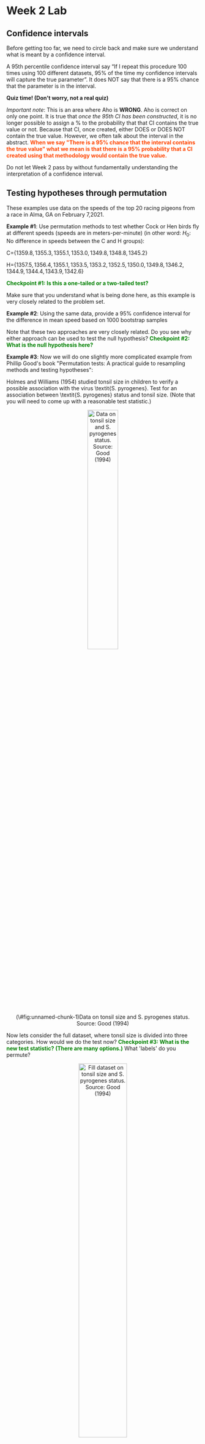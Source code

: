 Week 2 Lab
=============

Confidence intervals
-----------------------

Before getting too far, we need to circle back and make sure we understand what is meant by a confidence interval. 

A 95th percentile confidence interval say “If I repeat this procedure 100 times using 100 different datasets, 95% of the time my confidence intervals will capture the true parameter”. It does NOT say that there is a 95% chance that the parameter is in the interval.

**Quiz time! (Don't worry, not a real quiz)**

*Important note*: This is an area where Aho is **WRONG**. Aho is correct on only one point. It is true that *once the 95th CI has been constructed*, it is no longer possible to assign a $\%$ to the probability that that CI contains the true value or not. Because that CI, once created, either DOES or DOES NOT contain the true value. However, we often talk about the interval in the abstract. **<span style="color: orangered;">When we say "There is a 95$\%$ chance that the interval contains the true value" what we mean is that there is a 95$\%$ probability that a CI created using that methodology would contain the true value.</span>**

Do not let Week 2 pass by without fundamentally understanding the interpretation of a confidence interval. 

Testing hypotheses through permutation
------------------------------------

These examples use data on the speeds of the top 20 racing pigeons from a race in Alma, GA on February 7,2021. 

**Example #1**: Use permutation methods to test whether Cock or Hen birds fly at different speeds (speeds are in meters-per-minute) (in other word: $H_{0}$: No difference in speeds between the C and H groups):

C=$\{1359.8,1355.3,1355.1,1353.0,1349.8,1348.8,1345.2\}$

H=$\{1357.5,1356.4,1355.1,1353.5,1353.2,1352.5,1350.0,1349.8,1346.2,1344.9,1344.4,1343.9,1342.6\}$

**<span style="color: green;">Checkpoint #1: Is this a one-tailed or a two-tailed test?</span>**

Make sure that you understand what is being done here, as this example is very closely related to the problem set.


**Example #2**: Using the same data, provide a 95% confidence interval for the difference in mean speed based on 1000 bootstrap samples

Note that these two approaches are very closely related. Do you see why either approach can be used to test the null hypothesis? **<span style="color: green;">Checkpoint #2: What is the null hypothesis here?</span>**

**Example #3**: Now we will do one slightly more complicated example from Phillip Good's book "Permutation tests: A practical guide to resampling methods and testing hypotheses":

Holmes and Williams (1954) studied tonsil size in children to verify a possible association with the virus \textit{S. pyrogenes}. Test for an association between \textit{S. pyrogenes} status and tonsil size. (Note that you will need to come up with a reasonable test statistic.)

<div class="figure" style="text-align: center">
<img src="Table2categories.png" alt="Data on tonsil size and S. pyrogenes status. Source: Good (1994)" width="40%" />
<p class="caption">(\#fig:unnamed-chunk-1)Data on tonsil size and S. pyrogenes status. Source: Good (1994)</p>
</div>

Now lets consider the full dataset, where tonsil size is divided into three categories. How would we do the test now? **<span style="color: green;">Checkpoint #3: What is the new test statistic? (There are many options.)</span>** What 'labels' do you permute?

<div class="figure" style="text-align: center">
<img src="Table3categories.png" alt="Fill dataset on tonsil size and S. pyrogenes status. Source: Good (1994)" width="50%" />
<p class="caption">(\#fig:unnamed-chunk-2)Fill dataset on tonsil size and S. pyrogenes status. Source: Good (1994)</p>
</div>

Basics of bootstrap and jackknife
------------------------------------

To get started with bootstrap and jackknife techniques, we start by working through a very simple example. First we simulate some data


```r
x<-seq(0,9,by=1)
```

This will constutute our "data". Let's print the result of sampling with replacement to get a sense for it...


```r
table(sample(x,size=length(x),replace=T))
```

```
## 
## 0 1 2 3 4 7 8 9 
## 1 2 1 1 1 1 2 1
```

Now we will write a little script to take bootstrap samples and calculate the means of each of these bootstrap samples


```r
xmeans<-vector(length=1000)
for (i in 1:1000)
  {
  xmeans[i]<-mean(sample(x,replace=T))
  }
```

The actual number of bootstrapped samples is arbitrary *at this point* but there are ways of characterizing the precision of the bootstrap (jackknife-after-bootstrap) which might inform the number of bootstrap samples needed. *In practice*, people tend to pick some arbitrary but large number of bootstrap samples because computers are so fast that it is often easy to draw far more samples than are actually needed. When calculation of the statistic is slow (as might be the case if you are using the samples to construct a phylogeny, for example), then you would need to be more concerned with the number of bootstrap samples. 

First, lets just look at a histogram of the bootstrapped means and plot the actual sample mean on the histogram for comparison



```r
hist(xmeans,breaks=30,col="pink")
abline(v=mean(x),lwd=2)
```

<img src="Week-2-lab_files/figure-html/unnamed-chunk-6-1.png" width="672" />

Calculating bias and standard error
-----------------------------------

From these we can calculate the bias and standard deviation for the mean (which is the "statistic"):

$$
\widehat{Bias_{boot}} = \left(\frac{1}{k}\sum^{k}_{i=1}\theta^{*}_{i}\right)-\hat{\theta}
$$


```r
bias.boot<-mean(xmeans)-mean(x)
bias.boot
```

```
## [1] -0.0024
```

```r
hist(xmeans,breaks=30,col="pink")
abline(v=mean(x),lwd=5,col="black")
abline(v=mean(xmeans),lwd=2,col="yellow")
```

<img src="Week-2-lab_files/figure-html/unnamed-chunk-7-1.png" width="672" />

$$
\widehat{s.e._{boot}} = \sqrt{\frac{1}{k-1}\sum^{k}_{i=1}(\theta^{*}_{i}-\bar{\theta^{*}})^{2}}
$$


```r
se.boot<-sd(xmeans)
```

We can find the confidence intervals in two ways:

Method #1: Assume the bootstrap statistics are normally distributed


```r
LL.boot<-mean(xmeans)-1.96*se.boot #where did 1.96 come from?
UL.boot<-mean(xmeans)+1.96*se.boot
LL.boot
```

```
## [1] 2.81308
```

```r
UL.boot
```

```
## [1] 6.18212
```

Method #2: Simply take the quantiles of the bootstrap statistics


```r
quantile(xmeans,c(0.025,0.975))
```

```
##  2.5% 97.5% 
##   2.8   6.2
```

Let's compare this to what we would have gotten if we had used normal distribution theory. First we have to calculate the standard error:


```r
se.normal<-sqrt(var(x)/length(x))
LL.normal<-mean(x)-qt(0.975,length(x)-1)*se.normal
UL.normal<-mean(x)+qt(0.975,length(x)-1)*se.normal
LL.normal
```

```
## [1] 2.334149
```

```r
UL.normal
```

```
## [1] 6.665851
```

In this case, the confidence intervals we got from the normal distribution theory are too wide.

**<span style="color: green;">Checkpoint #4: Does it make sense why the normal distribution theory intervals are too wide?</span>** Because the original were were uniformly distributed, the data has higher variance than would be expected and therefore the standard error is higher than would be expected.

There are two packages that provide functions for bootstrapping, 'boot' and 'boostrap'. We will start by using the 'bootstrap' package, which was originally designed for Efron and Tibshirani's monograph on the bootstrap. 

To test the main functionality of the 'bootstrap' package, we will use the data we already have. The 'bootstrap' function requires the input of a user-defined function to calculate the statistic of interest. Here I will write a function that calculates the mean of the input values.


```r
library(bootstrap)
theta<-function(x)
  {
    mean(x)
  }
results<-bootstrap(x=x,nboot=1000,theta=theta)
results
```

```
## $thetastar
##    [1] 4.9 5.6 5.7 5.1 4.5 3.7 3.9 4.8 4.4 4.6 5.1 5.6 3.6 4.4 4.6 4.6 4.4 4.1
##   [19] 4.8 4.6 6.6 4.9 4.2 3.8 3.9 4.7 4.9 4.8 4.1 3.8 4.0 4.2 4.3 2.5 3.6 4.1
##   [37] 4.1 4.1 3.8 3.5 3.4 4.1 4.1 1.5 4.3 4.2 6.0 4.7 4.0 3.6 4.2 3.0 5.1 4.1
##   [55] 3.7 5.8 4.7 5.8 6.3 4.8 3.9 6.0 5.8 3.1 5.9 4.8 3.9 5.5 3.6 5.3 6.0 3.7
##   [73] 4.2 5.1 5.0 4.5 5.1 3.6 5.4 3.7 4.7 5.2 3.7 5.0 4.6 4.8 3.3 5.6 3.3 4.0
##   [91] 5.5 4.5 4.0 5.0 4.1 4.9 3.4 4.7 4.8 3.3 3.9 5.0 2.9 4.5 5.0 4.2 4.1 5.7
##  [109] 3.1 4.2 4.7 4.6 6.5 4.8 4.4 3.5 4.3 2.8 4.8 4.8 4.7 5.2 5.3 4.5 4.2 4.2
##  [127] 4.1 5.2 3.8 4.5 5.4 4.2 4.0 4.8 3.8 4.9 4.9 5.0 2.7 4.8 5.9 3.8 4.6 5.8
##  [145] 4.3 5.3 4.6 5.9 4.3 5.6 4.5 4.4 4.7 5.2 4.6 3.9 4.1 4.3 5.4 6.3 4.9 4.4
##  [163] 4.3 4.5 4.2 6.3 4.4 3.6 4.8 4.8 6.0 4.9 3.7 4.5 5.5 2.5 5.0 5.4 4.4 3.9
##  [181] 6.0 3.2 4.3 4.2 5.2 3.8 4.0 3.8 4.7 4.1 5.0 5.9 6.2 4.5 4.9 4.8 4.9 4.4
##  [199] 3.7 5.5 4.0 3.7 2.9 4.6 5.0 5.9 4.4 5.3 4.4 4.6 3.9 2.6 4.0 5.0 4.1 3.2
##  [217] 4.6 4.5 5.9 4.6 3.7 4.6 4.9 5.0 5.8 5.1 4.2 3.4 3.3 4.2 3.9 5.0 4.5 4.0
##  [235] 6.6 3.4 4.4 5.5 5.3 3.5 6.6 4.8 5.7 5.0 4.3 4.0 4.0 2.8 3.1 4.6 4.7 3.6
##  [253] 4.5 5.6 5.3 4.6 4.4 4.2 3.9 4.8 3.9 3.0 5.8 5.5 5.0 4.9 3.7 5.1 3.3 3.9
##  [271] 4.7 4.8 4.3 5.6 3.4 5.5 4.3 4.0 5.4 6.3 5.3 4.1 4.7 5.1 3.1 5.4 5.2 3.4
##  [289] 3.6 3.2 3.7 4.3 4.4 5.2 3.2 5.4 4.8 5.0 5.0 4.6 3.5 3.7 3.1 3.7 5.1 5.6
##  [307] 3.8 4.0 6.1 4.8 3.0 5.7 6.3 4.9 5.3 5.4 4.9 5.0 3.3 3.8 5.5 3.2 4.7 3.6
##  [325] 3.7 6.7 4.6 1.9 3.8 4.4 4.2 5.1 6.1 4.4 4.7 5.6 5.5 4.7 3.7 3.6 4.5 4.8
##  [343] 6.3 4.0 3.8 3.5 4.5 4.0 4.4 3.4 5.5 4.7 5.3 4.0 5.6 2.8 5.7 5.8 5.0 4.3
##  [361] 3.5 3.9 4.8 3.6 5.0 5.0 2.1 6.7 4.1 3.6 5.2 4.2 3.9 4.8 4.8 4.3 4.1 3.6
##  [379] 5.5 3.8 3.6 3.2 4.6 3.3 5.7 4.3 3.9 5.5 4.6 5.3 4.3 5.0 4.0 4.0 4.2 4.6
##  [397] 4.4 4.4 3.5 5.6 5.4 4.2 4.4 3.2 3.8 4.3 3.5 3.4 5.7 3.9 4.3 5.7 3.2 4.3
##  [415] 5.8 6.1 2.9 5.0 4.3 6.4 3.6 4.4 3.4 4.7 6.1 6.2 5.0 4.1 3.8 4.4 3.9 5.6
##  [433] 4.0 4.7 3.9 4.6 5.0 3.8 3.8 3.7 6.1 3.1 5.1 5.0 3.8 5.3 3.6 4.0 3.8 6.3
##  [451] 5.0 3.4 5.0 3.4 6.5 3.8 3.3 4.1 4.9 5.2 3.1 4.5 4.3 5.2 2.6 4.5 6.3 4.2
##  [469] 3.6 3.9 4.9 4.9 4.9 5.2 4.4 5.1 3.3 4.0 5.3 5.4 4.1 2.8 3.7 4.2 3.7 3.5
##  [487] 4.4 3.9 5.3 4.3 3.6 4.3 3.9 4.8 4.0 3.0 4.6 5.2 4.2 3.4 6.4 5.2 4.2 3.9
##  [505] 4.5 3.6 5.0 4.7 2.8 4.4 6.3 2.7 3.1 4.8 2.7 6.4 4.3 4.4 4.8 5.9 6.0 5.0
##  [523] 3.4 4.6 5.2 5.4 4.1 3.3 5.0 5.3 5.4 6.0 4.7 3.9 4.1 4.8 5.7 5.4 4.2 4.8
##  [541] 3.6 2.8 4.3 3.1 4.6 3.2 4.6 5.4 4.5 4.6 3.6 5.3 4.1 5.0 5.8 3.8 4.4 3.9
##  [559] 4.7 4.1 3.8 7.3 4.6 4.1 5.1 4.2 4.7 5.3 4.4 4.6 4.3 3.9 6.1 5.8 4.8 2.6
##  [577] 4.1 3.8 4.7 4.5 6.0 4.5 3.6 3.0 4.1 4.9 3.8 4.7 4.2 4.2 4.9 3.8 5.1 3.8
##  [595] 5.1 5.2 5.9 3.7 4.8 5.4 5.5 5.6 3.6 4.3 3.7 4.8 4.8 6.2 4.8 4.3 3.8 4.5
##  [613] 3.5 5.4 6.1 3.4 4.4 3.5 2.4 2.7 3.6 4.2 4.1 3.5 3.5 4.7 4.3 4.6 3.3 5.5
##  [631] 5.8 5.3 3.6 4.1 5.8 5.0 6.4 6.2 4.1 6.3 4.1 5.6 4.1 6.1 6.6 4.7 2.8 5.8
##  [649] 5.3 4.3 4.0 4.6 5.1 4.6 3.5 2.5 3.9 4.4 4.7 5.5 4.3 3.9 3.3 6.1 5.0 4.3
##  [667] 5.2 4.9 4.5 3.7 4.0 5.2 3.4 4.4 4.2 4.1 5.1 5.4 4.7 2.8 4.0 5.7 3.6 4.7
##  [685] 3.1 3.5 5.0 4.3 5.6 4.4 4.3 4.0 3.7 5.2 5.5 4.0 5.4 5.3 4.5 3.6 5.2 5.5
##  [703] 4.0 4.0 3.6 6.3 4.8 4.6 6.0 5.7 5.6 4.9 5.4 3.1 4.4 2.5 5.0 2.8 2.5 5.9
##  [721] 4.1 5.2 4.8 5.9 5.6 4.0 4.4 4.7 4.7 3.1 3.5 4.4 3.9 4.1 3.8 5.0 4.0 5.1
##  [739] 5.2 4.4 4.6 5.0 4.2 5.2 5.4 4.6 5.6 3.1 4.7 4.5 4.3 5.2 3.7 5.3 4.9 6.1
##  [757] 2.3 3.8 6.1 4.4 4.9 3.6 4.4 3.4 2.9 4.3 5.3 3.4 3.2 4.2 4.9 4.1 3.8 3.4
##  [775] 4.9 4.2 3.2 3.5 4.9 3.4 5.7 5.0 3.8 4.1 5.5 4.9 5.2 5.0 5.0 3.9 3.4 5.2
##  [793] 4.9 3.7 4.5 4.1 5.5 4.6 5.1 5.9 3.1 4.9 3.8 3.4 3.8 3.3 3.8 3.2 3.9 4.4
##  [811] 3.5 5.2 5.4 5.8 3.8 2.6 6.3 4.5 4.5 4.0 3.4 4.1 4.6 3.4 4.9 4.5 6.0 4.3
##  [829] 4.8 3.1 5.7 4.1 5.8 4.7 5.4 6.4 4.4 4.5 3.4 3.7 3.4 4.7 5.6 3.2 5.7 3.6
##  [847] 3.6 4.0 4.0 3.4 3.6 4.3 3.9 3.3 4.6 5.1 3.5 4.7 2.9 4.5 5.2 4.7 5.0 4.5
##  [865] 4.2 3.8 4.5 4.5 4.1 4.7 5.3 4.2 3.5 4.8 6.0 4.4 3.6 5.0 5.1 3.7 4.5 6.4
##  [883] 4.9 4.7 4.7 5.2 5.9 4.4 3.3 3.3 4.7 4.2 4.7 3.9 4.2 5.0 3.6 3.6 4.8 5.8
##  [901] 3.5 4.5 5.1 4.7 5.7 4.0 5.2 4.6 3.9 4.2 5.0 4.9 5.9 6.1 4.6 3.7 5.1 3.9
##  [919] 4.9 5.4 5.7 4.1 2.9 4.0 4.7 3.3 4.7 4.2 5.4 4.4 4.5 4.9 4.2 6.4 4.5 6.1
##  [937] 4.1 2.2 4.4 3.8 3.6 5.2 5.3 4.1 3.5 3.0 6.1 4.7 2.9 4.6 5.6 4.2 4.8 4.2
##  [955] 5.4 5.2 2.9 5.2 3.3 4.7 4.4 5.0 4.2 4.8 4.9 4.9 3.8 4.4 4.7 3.9 4.5 4.2
##  [973] 4.0 4.9 4.5 4.5 5.0 4.9 6.2 4.7 4.8 4.9 4.0 3.9 6.1 5.2 4.8 4.1 4.8 5.2
##  [991] 3.6 3.5 4.4 5.2 4.8 5.4 5.5 4.7 3.9 4.5
## 
## $func.thetastar
## NULL
## 
## $jack.boot.val
## NULL
## 
## $jack.boot.se
## NULL
## 
## $call
## bootstrap(x = x, nboot = 1000, theta = theta)
```

```r
quantile(results$thetastar,c(0.025,0.975))
```

```
##  2.5% 97.5% 
##   2.8   6.3
```

Notice that we get exactly what we got last time. This illustrates an important point, which is that the bootstrap functions are often no easier to use than something you could write yourself.

You can also define a function of the bootstrapped statistics (we have been calling this theta) to pull out immediately any summary statistics you are interested in from the bootstrapped thetas.

Here I will write a function that calculates the bias of my estimate of the mean (which is 4.5 [i.e. the mean of the number 0,1,2,3,4,5,6,7,8,9])


```r
bias<-function(x)
  {
  mean(x)-4.5
  }
results<-bootstrap(x=x,nboot=1000,theta=theta,func=bias)
results
```

```
## $thetastar
##    [1] 5.4 5.4 3.9 4.5 2.1 5.2 3.5 5.5 3.8 3.8 6.2 2.9 6.7 5.7 4.1 3.1 7.1 5.3
##   [19] 4.7 3.9 5.1 5.2 5.0 4.0 4.2 6.0 3.4 5.7 3.3 5.3 4.2 4.1 4.4 4.5 4.9 3.4
##   [37] 4.7 5.9 5.3 3.6 3.9 4.4 5.3 5.4 4.7 3.2 4.2 4.9 3.6 4.0 4.4 5.2 4.4 5.2
##   [55] 3.5 5.9 4.5 5.0 3.4 4.5 3.1 5.3 5.2 3.9 6.4 4.1 2.6 4.4 4.4 4.8 5.1 5.3
##   [73] 3.8 4.3 5.3 4.8 3.3 5.8 3.8 3.4 4.4 3.1 4.0 3.9 4.1 5.0 4.1 6.2 4.4 4.0
##   [91] 3.7 4.0 5.8 4.5 4.8 3.8 4.9 4.2 5.7 3.9 4.5 5.9 5.3 5.5 5.9 5.4 3.9 4.1
##  [109] 4.2 4.3 6.1 4.3 4.5 3.6 4.9 4.8 5.3 5.1 3.8 4.0 3.6 4.2 4.1 4.2 6.1 4.1
##  [127] 5.0 4.3 3.5 4.5 7.3 4.4 2.9 3.8 5.0 4.4 4.6 3.9 3.6 4.5 3.6 4.7 5.8 4.6
##  [145] 3.7 4.9 4.6 5.4 3.9 3.0 5.1 5.6 3.7 6.0 4.5 5.8 4.3 6.1 3.6 4.5 5.7 5.3
##  [163] 2.9 3.2 3.6 4.3 4.2 4.2 5.6 3.3 4.8 4.4 5.2 3.7 3.9 4.1 6.3 2.8 6.2 3.9
##  [181] 4.0 5.1 5.2 2.9 3.4 3.8 5.2 4.6 3.3 5.7 5.2 5.0 4.8 5.2 4.7 4.0 3.2 4.3
##  [199] 4.5 5.4 5.2 5.7 3.5 3.4 3.7 4.5 5.9 3.5 3.9 5.8 3.5 3.5 5.6 3.6 4.7 4.7
##  [217] 3.7 5.0 4.5 4.1 6.4 4.0 5.0 3.3 4.5 3.6 4.6 5.2 3.4 6.2 3.6 5.3 4.0 3.4
##  [235] 3.7 4.9 3.4 4.2 4.4 5.5 4.9 5.1 4.0 5.0 3.4 7.1 4.8 4.3 3.7 4.7 4.4 3.6
##  [253] 3.7 4.4 4.3 3.3 4.0 5.2 4.5 5.0 3.9 4.1 3.4 4.5 3.8 5.0 5.8 3.8 4.3 4.2
##  [271] 4.0 3.7 4.1 3.8 4.7 5.0 5.4 3.6 4.5 3.9 4.7 2.5 5.2 6.7 5.7 6.0 4.7 4.8
##  [289] 5.8 5.3 2.7 3.8 4.5 6.0 4.3 4.0 4.7 5.1 2.2 4.9 4.7 7.0 3.8 6.3 4.4 4.1
##  [307] 2.9 4.9 5.8 3.2 4.4 5.7 5.1 4.2 6.1 5.7 2.5 5.3 4.0 5.0 5.3 3.9 4.9 3.9
##  [325] 4.5 3.7 3.0 4.7 4.6 4.8 5.1 4.6 4.8 6.8 5.0 2.9 4.6 5.0 4.9 4.6 4.1 3.7
##  [343] 5.3 4.0 5.2 5.9 4.2 4.0 4.8 5.8 4.3 4.2 4.7 4.6 4.8 4.9 5.0 5.0 4.4 6.6
##  [361] 4.0 4.1 4.6 3.9 5.6 5.5 5.6 3.4 3.9 4.8 4.0 6.6 4.6 4.8 4.1 3.1 4.2 3.0
##  [379] 3.0 6.2 4.5 4.7 2.3 6.8 5.3 4.3 4.1 5.0 4.4 3.5 5.6 4.2 5.2 4.2 4.1 5.4
##  [397] 4.0 4.3 3.7 3.4 4.2 5.2 3.6 4.7 5.6 4.6 4.6 3.9 5.4 5.3 5.6 4.9 4.6 4.6
##  [415] 4.9 3.1 4.9 3.2 3.7 3.8 4.5 4.4 3.8 6.0 2.7 2.1 5.3 4.2 5.3 4.9 5.2 5.0
##  [433] 3.9 4.0 5.0 4.8 5.5 5.1 4.2 4.4 5.1 5.3 2.9 4.5 4.0 3.0 5.4 4.7 2.6 3.5
##  [451] 4.2 4.4 4.4 6.1 3.7 5.1 3.0 4.5 4.6 4.8 2.8 6.0 5.2 5.2 3.7 4.6 4.8 5.0
##  [469] 4.4 3.7 5.3 4.7 4.5 6.0 5.2 3.7 5.0 5.0 3.8 4.7 5.2 5.8 3.9 5.6 4.0 5.2
##  [487] 3.2 4.1 6.3 4.3 3.4 4.6 4.7 3.9 4.2 4.4 4.7 5.0 4.3 5.0 6.0 5.1 3.7 4.9
##  [505] 4.5 4.3 3.5 5.0 4.1 4.4 3.6 3.6 4.5 5.1 3.0 5.2 3.8 4.7 4.7 4.0 5.4 4.2
##  [523] 3.9 5.5 3.8 5.3 5.3 5.6 5.5 3.3 3.3 3.5 4.7 4.2 4.9 5.7 4.9 2.7 3.5 5.2
##  [541] 3.6 5.7 6.6 4.2 4.3 4.0 3.6 3.9 4.1 3.0 2.4 4.6 5.9 4.2 5.3 4.8 5.7 4.7
##  [559] 4.2 6.3 3.3 6.6 5.1 5.1 3.8 4.5 3.0 3.2 6.7 4.7 5.4 3.3 4.2 4.2 4.7 4.9
##  [577] 5.8 3.9 5.9 3.5 4.7 5.8 4.5 4.4 5.1 4.4 4.5 3.4 3.4 4.8 3.8 4.7 3.8 4.1
##  [595] 4.4 4.9 4.0 2.5 3.5 4.6 4.2 7.0 4.1 3.9 4.4 3.6 4.2 3.5 4.9 5.7 3.3 3.9
##  [613] 5.0 4.4 4.6 5.3 2.8 4.1 4.6 4.5 4.5 5.8 4.9 5.3 4.6 3.3 4.9 3.8 4.3 5.3
##  [631] 5.6 3.7 4.9 4.7 5.2 3.5 4.1 3.6 3.9 4.2 3.3 4.7 4.4 4.0 4.1 4.4 5.4 4.0
##  [649] 4.4 4.3 4.2 4.3 4.5 3.4 3.5 4.5 6.5 5.0 5.3 4.6 4.8 4.5 4.1 5.2 5.2 5.9
##  [667] 2.7 5.8 5.2 4.0 5.1 3.6 5.9 4.4 3.5 3.1 4.8 5.3 3.8 6.2 3.2 5.9 4.6 5.2
##  [685] 4.3 3.6 4.6 4.7 5.1 2.6 4.0 3.2 5.3 4.0 4.6 5.2 4.0 4.7 2.5 3.8 4.2 4.0
##  [703] 5.7 2.2 6.2 3.7 4.6 4.3 4.6 4.2 4.1 4.2 4.7 4.1 4.5 5.8 4.0 3.7 6.4 4.3
##  [721] 3.8 4.0 3.4 3.3 4.8 3.6 5.6 4.8 4.5 3.1 4.9 6.2 5.7 3.8 6.3 5.2 3.5 4.4
##  [739] 2.9 3.9 4.4 6.1 4.3 5.2 5.5 5.7 5.1 5.8 2.5 3.7 4.7 4.4 5.2 5.1 6.2 5.3
##  [757] 3.5 4.5 4.6 4.6 5.4 5.7 4.8 3.4 4.6 5.5 5.1 5.5 4.8 5.8 6.1 3.7 5.3 3.4
##  [775] 3.5 3.8 4.3 4.0 4.5 4.8 4.1 3.5 3.8 4.3 4.6 6.3 3.2 5.2 4.6 5.9 4.5 5.8
##  [793] 4.5 4.5 4.5 4.5 4.2 3.5 4.0 5.4 3.4 4.1 4.6 5.5 5.6 4.8 4.5 4.9 5.5 3.2
##  [811] 4.1 4.8 4.7 4.4 5.4 6.6 5.4 3.4 4.0 4.1 3.6 4.4 4.2 4.8 3.9 3.7 3.2 3.6
##  [829] 5.1 4.8 7.0 6.1 4.7 5.3 5.4 4.3 3.6 4.2 3.6 3.7 4.7 6.0 4.3 3.9 3.7 4.3
##  [847] 5.7 5.6 5.5 4.3 4.7 4.2 3.6 3.5 4.1 4.6 4.1 4.7 5.2 3.0 3.2 4.6 3.2 5.3
##  [865] 4.2 5.4 4.3 4.0 3.7 5.5 4.5 4.3 4.1 3.8 4.8 4.9 5.0 5.5 5.0 5.0 5.3 6.1
##  [883] 4.2 4.8 4.2 6.3 3.9 4.5 3.9 4.2 5.1 4.6 4.3 3.2 3.5 3.6 2.3 3.5 5.4 2.4
##  [901] 5.3 4.1 4.2 4.4 5.0 4.0 5.2 4.4 5.4 5.9 4.5 6.0 4.4 4.0 4.4 6.2 3.4 3.9
##  [919] 5.2 4.7 3.7 6.0 3.4 5.2 3.8 5.1 4.9 3.6 4.5 3.8 4.8 3.7 4.5 4.4 3.9 5.3
##  [937] 5.1 4.4 3.2 4.1 5.2 4.1 3.7 5.0 3.8 3.0 5.1 6.3 5.2 3.4 4.4 4.4 3.1 4.3
##  [955] 3.1 4.2 5.1 5.4 4.8 4.7 5.3 4.7 3.4 5.8 4.8 6.0 5.5 5.8 5.9 4.8 6.4 3.3
##  [973] 3.1 5.3 4.1 5.2 3.7 3.7 2.8 5.6 4.0 5.0 5.2 4.1 4.1 2.8 4.5 5.0 5.7 5.1
##  [991] 5.0 3.8 4.4 3.5 4.1 4.6 5.3 4.5 4.0 4.2
## 
## $func.thetastar
## [1] 0.0148
## 
## $jack.boot.val
##  [1]  0.472375691  0.362921348  0.318786127  0.199719101  0.070679012
##  [6]  0.003216374 -0.158244681 -0.250867052 -0.317451524 -0.460112360
## 
## $jack.boot.se
## [1] 0.8980049
## 
## $call
## bootstrap(x = x, nboot = 1000, theta = theta, func = bias)
```

Compare this to 'bias.boot' (our result from above). Why might it not be the same? Try running the same section of code several times. See how the value of the bias ($func.thetastar) jumps around? We should not be surprised by this because we can look at the jackknife-after-bootstrap estimate of the standard error of the function (in this case, that function is the bias) and we can see that it is not so small that we wouldn't expect some variation in these values.

Remember, everything we have discussed today are estimates. The statistic as applied to your data will change with new data, as will the standard error, the confidence intervals - everything! All of these values have sampling distributions and are subject to change if you repeated the procedure with new data.

Note that we can calculate any function of $\theta^{*}$. A simple example would be the 72nd percentile:


```r
perc72<-function(x)
  {
  quantile(x,probs=c(0.72))
  }
results<-bootstrap(x=x,nboot=1000,theta=theta,func=perc72)
results
```

```
## $thetastar
##    [1] 4.6 3.6 3.7 6.1 5.1 3.8 4.4 6.0 5.0 4.8 3.7 3.3 3.0 4.0 5.9 3.7 2.9 4.9
##   [19] 4.4 6.0 5.6 4.2 4.9 5.0 3.6 4.5 4.2 4.4 4.4 2.7 3.6 4.1 6.0 4.6 2.2 6.5
##   [37] 6.2 4.6 3.9 3.2 3.5 3.1 3.8 4.0 4.7 5.7 5.6 5.0 6.7 5.2 6.0 4.0 4.6 4.9
##   [55] 3.7 7.0 6.2 5.0 5.2 4.6 6.2 5.2 5.6 5.8 4.6 5.4 3.5 5.9 3.9 5.5 5.3 5.6
##   [73] 4.2 5.9 5.5 6.2 5.3 4.7 3.6 3.7 4.9 5.7 4.0 4.1 4.9 4.2 4.4 4.5 4.6 3.5
##   [91] 5.9 4.6 4.1 4.9 2.8 4.8 2.8 3.9 6.1 5.4 3.2 5.2 3.1 3.3 6.4 4.9 4.7 5.5
##  [109] 3.7 3.7 5.2 3.9 4.1 5.6 5.1 5.3 4.5 6.8 5.4 3.9 3.9 3.6 3.2 3.3 4.6 4.7
##  [127] 4.8 3.9 4.4 2.4 3.3 5.1 5.4 4.3 4.5 4.8 5.1 3.1 4.8 5.8 3.1 5.1 4.1 4.9
##  [145] 4.2 4.4 4.1 5.2 3.8 5.2 4.9 4.4 4.9 4.3 3.3 6.5 5.9 4.9 4.4 4.0 4.2 4.3
##  [163] 4.4 2.9 4.7 5.8 4.8 4.8 4.0 4.1 3.5 3.1 3.7 3.8 3.7 3.3 4.0 4.1 4.9 5.1
##  [181] 3.8 4.2 4.0 4.8 4.3 5.6 4.3 5.3 5.8 4.5 3.5 5.3 5.1 6.0 4.6 4.5 3.6 6.1
##  [199] 4.5 5.7 4.2 3.3 4.3 3.7 4.8 6.5 4.2 4.5 4.5 4.4 3.2 4.3 4.7 4.7 6.3 4.1
##  [217] 4.2 5.2 5.1 3.2 5.3 4.6 5.3 4.9 5.5 5.0 5.6 2.7 4.4 3.9 3.2 4.8 5.5 3.6
##  [235] 4.1 5.3 5.0 5.3 3.9 4.5 3.4 4.0 4.6 4.7 4.2 3.8 5.6 3.4 6.6 2.9 5.1 2.6
##  [253] 5.0 4.7 6.1 3.4 5.6 4.3 4.6 5.6 4.1 5.0 4.6 3.2 4.3 6.6 4.6 3.8 5.3 6.0
##  [271] 5.3 4.4 4.0 5.6 3.4 4.5 3.4 5.6 4.3 3.1 5.1 6.9 4.3 3.5 5.2 5.4 4.2 4.5
##  [289] 4.5 5.7 3.8 3.7 4.8 4.1 4.3 3.0 4.7 3.4 5.3 5.7 3.6 4.4 4.2 5.1 4.7 3.7
##  [307] 4.5 4.4 3.8 4.3 3.8 4.5 5.0 4.5 4.0 4.1 3.6 4.3 4.7 4.8 3.5 3.8 4.5 4.9
##  [325] 2.9 5.0 5.6 4.1 5.9 5.0 5.3 4.7 3.6 5.1 5.2 2.6 5.7 4.3 3.8 3.7 4.7 5.0
##  [343] 4.1 3.3 5.6 2.6 4.9 3.5 3.6 5.3 4.5 4.3 5.0 3.2 4.6 3.7 3.6 3.6 4.9 5.9
##  [361] 3.2 4.9 4.3 4.9 3.6 4.8 4.9 5.5 5.9 4.1 6.4 3.8 4.0 4.1 5.5 6.4 5.1 5.3
##  [379] 4.3 4.0 5.5 4.2 3.9 3.2 4.2 4.3 4.9 4.0 5.0 5.4 3.9 4.7 4.9 5.9 4.1 3.6
##  [397] 4.9 4.5 5.2 2.9 1.5 2.7 4.3 3.7 4.9 4.2 3.9 4.4 3.1 4.5 5.4 5.3 4.4 3.1
##  [415] 5.6 5.9 4.7 4.5 3.9 5.0 5.6 3.3 4.1 5.0 3.8 3.9 3.8 3.5 5.6 3.0 4.5 5.2
##  [433] 4.6 3.1 4.5 5.4 7.2 4.0 4.7 5.2 5.6 4.4 3.9 4.1 5.3 4.5 4.9 4.2 5.1 4.3
##  [451] 3.4 4.2 3.9 5.5 6.5 4.4 5.5 5.3 5.1 4.9 4.1 4.2 5.5 4.5 5.8 3.9 3.9 5.6
##  [469] 4.8 3.1 3.9 3.8 5.3 4.4 3.9 4.4 3.7 4.8 3.5 3.9 3.4 3.6 4.8 4.0 4.4 3.9
##  [487] 4.8 5.4 2.8 5.0 5.7 6.3 4.1 5.7 4.6 4.9 5.6 4.4 7.5 5.5 3.4 4.9 6.5 3.8
##  [505] 3.5 5.1 5.1 6.0 4.2 4.7 3.4 5.3 3.8 4.2 4.1 3.8 3.1 5.7 4.4 5.5 6.3 6.3
##  [523] 4.5 4.8 3.9 5.6 4.2 4.7 4.9 5.7 4.5 5.2 3.8 4.6 4.3 3.2 4.3 3.3 4.5 3.8
##  [541] 4.6 4.5 4.5 4.2 4.2 4.7 3.6 5.5 5.0 2.4 3.2 4.0 6.6 5.2 4.0 3.7 2.8 4.8
##  [559] 4.3 4.1 3.7 3.7 4.4 2.7 4.1 5.4 4.9 6.7 5.7 5.1 3.7 5.4 4.8 4.2 4.8 5.6
##  [577] 4.1 2.8 4.5 3.6 5.5 4.3 4.9 5.3 4.1 4.8 4.2 3.9 5.1 5.0 4.0 4.8 5.1 5.0
##  [595] 3.9 4.4 5.0 3.3 4.2 4.5 4.7 5.2 3.9 3.8 3.5 5.7 3.4 4.7 4.1 4.3 4.7 2.7
##  [613] 3.4 5.5 5.2 4.0 3.7 5.8 5.1 3.3 4.3 4.2 3.7 5.0 5.2 5.0 4.4 4.9 5.6 3.6
##  [631] 3.9 4.2 4.8 4.7 5.6 4.6 6.0 3.8 4.4 4.8 4.8 2.8 4.3 4.1 4.2 6.1 2.8 5.0
##  [649] 3.2 4.6 5.5 3.7 3.4 3.4 2.3 3.3 6.6 5.6 6.5 4.6 5.3 4.0 3.9 3.3 4.3 4.5
##  [667] 3.9 5.8 3.5 4.5 3.2 5.5 4.1 4.3 4.2 3.6 5.1 3.3 4.1 3.4 3.7 4.1 5.4 4.1
##  [685] 5.1 4.5 4.4 3.7 5.6 4.4 4.1 5.1 6.8 5.1 4.3 4.3 5.7 3.3 4.2 5.7 3.9 4.8
##  [703] 3.1 4.3 3.1 4.8 6.0 3.8 4.5 5.3 4.3 3.9 4.2 5.5 5.2 7.3 5.1 5.2 4.3 5.2
##  [721] 3.4 4.6 4.8 3.2 3.8 5.0 5.3 5.0 3.6 4.1 3.7 4.7 5.0 4.7 3.4 3.9 3.4 5.9
##  [739] 5.9 5.8 3.5 4.1 5.2 4.4 5.3 3.0 3.7 4.8 6.1 5.7 4.3 5.5 3.7 4.5 4.8 4.9
##  [757] 3.8 2.6 5.0 4.8 5.0 4.1 5.7 3.1 3.3 4.3 3.8 4.3 4.2 4.4 4.3 4.3 3.7 5.0
##  [775] 4.9 4.1 4.9 2.3 3.7 4.4 3.6 5.1 5.4 5.1 5.2 2.2 5.8 5.5 5.5 3.1 4.7 3.4
##  [793] 5.1 4.9 4.1 5.7 5.5 5.2 4.2 3.6 5.6 4.1 5.5 4.3 4.4 4.3 4.2 4.0 5.5 3.0
##  [811] 5.1 4.1 5.4 4.4 5.6 3.3 3.6 4.8 3.7 4.3 4.7 3.9 4.5 5.1 5.3 5.2 4.4 4.1
##  [829] 4.3 5.1 4.6 5.3 5.3 4.8 4.6 5.0 3.1 4.0 6.3 4.9 4.6 5.6 4.7 3.1 3.7 4.8
##  [847] 4.2 4.7 4.0 3.8 4.7 3.2 3.7 3.1 4.9 2.9 4.2 2.9 4.5 5.6 5.5 4.6 3.8 4.6
##  [865] 5.9 5.4 6.1 3.4 3.9 4.7 5.2 5.4 3.8 5.2 4.7 3.5 6.1 4.2 4.5 4.3 4.8 2.9
##  [883] 4.3 3.2 4.9 5.7 4.6 5.1 4.9 4.3 2.6 5.0 5.5 3.9 5.9 5.8 4.7 5.5 5.9 2.8
##  [901] 4.3 3.9 5.3 3.0 4.5 5.0 3.7 5.5 5.7 5.6 5.7 5.9 4.8 4.6 4.3 4.8 4.8 5.3
##  [919] 3.9 4.4 4.2 6.0 4.8 3.9 3.5 3.1 5.8 4.6 4.3 6.1 4.4 2.7 4.8 5.6 3.8 5.9
##  [937] 5.1 3.2 4.8 4.6 4.2 5.0 5.2 5.2 3.6 4.2 4.6 4.6 5.3 3.6 3.8 3.8 4.6 3.8
##  [955] 3.3 3.9 6.5 5.0 4.2 4.4 7.6 4.7 3.1 5.1 4.7 3.3 3.4 3.5 4.8 6.5 3.2 4.6
##  [973] 3.6 4.0 5.3 4.6 4.5 3.5 6.0 5.5 3.1 4.8 4.4 3.0 2.7 4.9 4.5 4.7 4.5 4.6
##  [991] 4.1 2.8 4.2 3.6 5.3 4.9 5.3 3.2 3.9 4.6
## 
## $func.thetastar
## 72% 
##   5 
## 
## $jack.boot.val
##  [1] 5.500 5.500 5.372 5.200 5.100 5.000 4.900 4.800 4.700 4.500
## 
## $jack.boot.se
## [1] 0.9701026
## 
## $call
## bootstrap(x = x, nboot = 1000, theta = theta, func = perc72)
```

On Tuesday we went over an example in which we bootstrapped the correlation coefficient between LSAT scores and GPA. To do that, we sampled pairs of (LSAT,GPA) data with replacement. Here is a little script that would do something like that using (X,Y) data that are independently drawn from the normal distribution


```r
xdata<-matrix(rnorm(30),ncol=2)
```

Everyone's data is going to be different. With such a small sample size, it would be easy to get a positive or negative correlation by random change, but on average across everyone's datasets, there should be zero correlation because the two columns are drawn independently.


```r
n<-15
theta<-function(x,xdata)
  {
  cor(xdata[x,1],xdata[x,2])
  }
results<-bootstrap(x=1:n,nboot=50,theta=theta,xdata=xdata) 
#NB: xdata is passed to the theta function, not needed for bootstrap function itself
```

Notice the parameters that get passed to the 'bootstrap' function are: (1) the indexes which will be sampled with replacement. This is different that the raw data but the end result is the same because both the indices and the raw data get passed to the function 'theta' (2) the number of bootrapped samples (in this case 50) (3) the function to calculate the statistic (4) the raw data.

Lets look at a histogram of the bootstrapped statistics $\theta^{*}$ and draw a vertical line for the statistic as applied to the original data.


```r
hist(results$thetastar,breaks=30,col="pink")
abline(v=cor(xdata[,1],xdata[,2]),lwd=2)
```

<img src="Week-2-lab_files/figure-html/unnamed-chunk-17-1.png" width="672" />

Parametric bootstrap
---------------------

Let's do one quick example of a parametric bootstrap. We haven't introduced distributions yet (except for the Gaussian, or Normal, distribution, which is the most familiar), so lets spend a few minutes exploring the Gamma distribution, just so we have it to work with for testing out parametric bootstrap. All we need to know is that the Gamma distribution is a continuous, non-negative distribution that takes two parameters, which we call "shape" and "rate". Lets plot a few examples just to see what a Gamma distribution looks like. (Note that the Gamma distribution can be parameterized by "shape" and "rate" OR by "shape" and "scale", where "scale" is just 1/"rate". R will allow you to use either (shape,rate) or (shape,scale) as long as you specify which you are providing.

<img src="Week-2-lab_files/figure-html/unnamed-chunk-18-1.png" width="672" />


Let's generate some fairly sparse data from a Gamma distribution


```r
original.data<-rgamma(10,3,5)
```

and calculate the skew of the data using the R function 'skewness' from the 'moments' package. 


```r
library(moments)
theta<-skewness(original.data)
head(theta)
```

```
## [1] 0.4488522
```

What is skew? Skew describes how assymetric a distribution is. A distribution with a positive skew is a distribution that is "slumped over" to the right, with a right tail that is longer than the left tail. Alternatively, a distribution with negative skew has a longer left tail. Here we are just using it for illustration, as a property of a distribution that you may want to estimate using your data.

Lets use 'fitdistr' to fit a gamma distribution to these data. This function is an extremely handy function that takes in your data, the name of the distribution you are fitting, and some starting values (for the estimation optimizer under the hood), and it will return the parameter values (and their standard errors). We will learn in a couple weeks how R is doing this, but for now we will just use it out of the box. (Because we generated the data, we happen to know that the data are gamma distributed. In general we wouldn't know that, and we will see in a second that our assumption about the shape of the data really does make a difference.)


```r
library(MASS)
fit<-fitdistr(original.data,dgamma,list(shape=1,rate=1))
# fit<-fitdistr(original.data,"gamma")
# The second version would also work.
fit
```

```
##     shape       rate  
##   2.841484   3.754352 
##  (1.203637) (1.739303)
```

Now lets sample with replacement from this new distribution and calculate the skewness at each step:


```r
results<-c()
for (i in 1:1000)
  {
  x.star<-rgamma(length(original.data),shape=fit$estimate[1],rate=fit$estimate[2])
  results<-c(results,skewness(x.star))
  }
head(results)
```

```
## [1]  0.31258029 -0.05280945  1.04425242  1.56438871 -0.32712011  0.67465511
```

```r
hist(results,breaks=30,col="pink",ylim=c(0,1),freq=F)
```

<img src="Week-2-lab_files/figure-html/unnamed-chunk-22-1.png" width="672" />

Now we have the bootstrap distribution for skewness (the $\theta^{*}$ s), we can compare that to the equivalent non-parametric bootstrap:


```r
results2<-bootstrap(x=original.data,nboot=1000,theta=skewness)
results2
```

```
## $thetastar
##    [1]  0.8068041390  0.1452394885  0.3623013545  0.6154221182  0.2057111872
##    [6]  0.5179057362  1.3103945027 -0.1993308181  0.4451628127 -0.5777107699
##   [11]  0.1265383651  0.6406593555  0.2858034991  1.5007790567  0.6844891604
##   [16]  0.5033145296  0.4837972532  0.8203509234  0.7923416069  0.9747980351
##   [21] -0.1706603419  0.3804952609  0.3185851055  0.1199930710  0.4879924203
##   [26] -0.5320416088 -0.0331932406 -0.8206124351  0.7895551536  0.3128921825
##   [31]  1.2405031849  0.1867565240 -0.1661948511  0.7478619319  0.2272175661
##   [36]  0.6124011872 -0.1589351785  0.1969381911 -0.2947251024  1.3491152236
##   [41]  0.2241959729  0.7823759332  0.2317323496  1.3859122639  0.5315291350
##   [46]  0.6973419914  0.8317779187  1.8235466683  0.1181117844  0.9709647998
##   [51]  0.6791256594 -0.5786318389  0.3680496811  0.2453287847  1.7048081272
##   [56]  0.6142035765 -0.3818891737  0.9171153789  0.3992422474 -0.2805588713
##   [61]  0.8877339619 -0.1957188227 -0.5183705545  0.2169813301  0.2166658521
##   [66]  0.0244307419  0.8236091316 -0.1243780971  0.4729663746  0.2844829089
##   [71]  0.3166107682 -0.3865953842  1.8939951063  0.2909969366  1.4576351707
##   [76] -0.4145853399  0.0051527979  0.8486064181  0.1661433776  0.4918836249
##   [81]  0.2779940094  0.0958642500  0.3107949533  1.0250946070  1.3387969851
##   [86]  0.3489737011  1.0565322012  0.1102613451  0.3129307985  1.1124263124
##   [91]  0.2387041368  0.2508214395  0.8796337755  0.2154049411  0.1490890124
##   [96]  1.3088492000  0.1324444764  1.3025620870  0.1854056224  0.3927124000
##  [101]  0.3484170512  0.7658949649 -0.1530054418  0.3809497893  0.6139567643
##  [106]  0.7886036038  0.5017093669  0.8460965446  0.2553595660  0.3648122554
##  [111] -0.2209487051  0.8136384633  0.4762247622 -0.5688355861  1.2812828761
##  [116]  0.6031307294  0.6251772875  0.1322479284  1.2522908169  0.3490126338
##  [121] -0.1458893951  1.1246808964  0.4188641884  0.1297210122  0.5005939764
##  [126]  0.0134930076 -1.0569509747  0.0065769452  0.1579047318  1.1806868622
##  [131]  1.4259913710  0.5768077541  0.1815604115 -0.1822845185  0.0749483777
##  [136] -0.0802346360  0.0277500572  0.5307219416  0.3198051066  0.7015670046
##  [141] -0.3130207255  0.4978045245 -0.1583187888  1.3145383221 -0.4165967315
##  [146]  0.1783859615  0.5966050993  0.0590285494  1.0574691205  1.2287667083
##  [151]  0.4434437989  0.0198174011 -0.3814804128 -0.5777107699  0.2751108205
##  [156]  0.4935426857  0.0593206935  0.2070109926 -0.1887885041  0.0343925766
##  [161]  0.3921458944  0.7760035886  0.1587558637  0.0743866785 -0.0734043896
##  [166]  0.9721858360  0.4522761981 -0.0931260377  0.0589440708 -0.0940719888
##  [171]  0.9648354029 -0.3055312552  0.4782020407  0.2091922828 -0.0849575031
##  [176]  0.8959458183  0.3706089482  0.3341664244  0.6590047258  0.3721325065
##  [181]  2.1244906048  0.6456436184 -0.2575707368  1.0639082013 -0.1795087224
##  [186]  0.0051527979  0.4806122354  0.4798618633  0.0331836041 -0.4613478732
##  [191]  0.4154819270 -0.0540053635 -0.0115127282  0.4759246069  1.1687767404
##  [196]  0.2397575363 -0.8176470416  0.7948256981  0.2058629889  0.3319135431
##  [201]  0.4602554962  0.4326404006  0.4159446727  0.3615234684 -0.2054589111
##  [206] -0.4133845868  2.1181952482  0.3761830660 -0.2107076469 -0.1141404722
##  [211]  0.1223153392  0.7383249225  0.6003054762  0.7822150060 -0.7074190962
##  [216]  0.1864633793  1.0789034969  1.5201697307  1.2741357656  0.6196506596
##  [221]  0.0952722383 -0.6765120667  0.3228198012 -0.5807440781  1.6880919718
##  [226]  1.0201353729  1.3547938679  0.0533974483  0.8610723676  1.3415606316
##  [231]  0.2507326124  0.2607055684  0.7168761501 -0.0124965616 -0.5398318661
##  [236]  0.9048892640  0.1156595950  0.5735082375  0.2502293123 -0.2428251467
##  [241]  1.2035805284 -0.2768328302  1.3017763437 -0.1800032844  1.1622934839
##  [246]  0.3860540165  0.8709245411  0.0815262515  0.1974026524  1.9892326676
##  [251]  1.2671746097 -0.3282439565  0.7401373971  0.5070859324  0.7830692775
##  [256]  0.6562859576  0.4668922420  0.3582600479 -0.2710356614  0.7149615112
##  [261] -0.3289915719  0.3921458944  0.9989396071  0.5186475496  0.8519766916
##  [266]  0.3565559412  0.9841581138 -0.4030737039  0.4782020407 -0.0477679903
##  [271]  0.8930014978  0.0698019341  0.6871902664  0.1558354321  0.8199646641
##  [276]  1.0594729441  0.1473799731 -0.0048021412  0.5325269850 -0.1912020553
##  [281]  0.6287878424  0.9542615977  0.1904165404  0.4084655066  0.4273048085
##  [286] -0.0598781103  1.3352586305  0.6285598431  0.3627768041  1.2522908169
##  [291]  0.4458823320 -0.6496875239 -0.8247788406  1.0226311329  0.2294661673
##  [296]  1.0128075726  0.8884154765  0.4835138146  0.6369593192  1.0863101754
##  [301]  0.0597887552  0.4521794290 -0.5391082764  0.8820415142 -0.2018646925
##  [306]  0.8720792001  0.3162436855  0.0091350780 -0.5533131074  1.8242611207
##  [311]  0.5102514227 -0.2077800673  0.3475454925  0.0213763795  0.9041375518
##  [316]  0.7228946854 -0.2429319384 -0.5290210236  0.2239140839  0.9324927561
##  [321]  0.3251466734  0.1306182821 -0.2649544117  0.1660016809  0.2273813243
##  [326] -0.7126629267 -0.4805003646  0.3732358028  1.4052913242 -0.5527178178
##  [331] -0.9255574812 -0.1808292955 -0.8358286801 -0.0778800465  0.5342513385
##  [336] -0.6831609753  1.0852319812  0.1140314406  1.1976472227  0.2497444808
##  [341] -0.4532744063  0.5189500708 -0.0436977342  0.1425286971  0.9463306314
##  [346]  1.0098052453  0.4727178090  0.3703319554  0.3387086302  0.2904852550
##  [351]  0.1622228396  0.1646369613  0.4110078002  0.2123339491  0.3840805234
##  [356]  0.8475937516 -0.1875765284 -0.5298124864  0.0403241168  0.6018144869
##  [361]  0.3764695544  1.1518085955  0.0599047900 -0.1936503126  0.1777343866
##  [366]  1.0537691967 -0.4291568385  0.5051560735  0.2608607177  0.1289183601
##  [371]  0.7033475414  0.7205304270  1.3216229766  1.5341998495  0.1439792319
##  [376]  0.0322570145 -0.5620706226  0.3943704363  0.0872444711  0.8615407853
##  [381]  0.2814546715  0.1983070050  0.1617921683  0.0380713445  0.7906197696
##  [386]  0.1144044956  0.4756936792  0.1016307279  0.6285598431 -0.5025178736
##  [391]  0.9845484184  0.7744901285  0.9225273091  0.1850176651  0.1722621023
##  [396]  0.4681104986 -0.6382003409 -0.0441963660  0.5852807694  0.8979214342
##  [401]  1.0241261557  0.7639731236  1.0738066159  0.9243249339  0.6047571151
##  [406]  1.1748183951 -0.2808174722  1.0802980440  0.5571596196  0.5524476162
##  [411] -0.4066540227  0.7339066855  0.8526512146  0.3425749264  0.3953339379
##  [416] -0.0720993304 -0.5305122056  0.1175595499  1.0276905923  0.9231035734
##  [421]  0.9427319165  0.6471326931  0.7344489668  0.3742553461  0.8998457453
##  [426]  0.2993323576 -0.2808170825  0.0347352796  0.7547414661  0.2795290958
##  [431]  0.8884154765  0.3521474508 -0.6951695503  0.0131348964  0.4751114491
##  [436] -0.2208356408  0.1183671545  0.0674807334  0.0276545740 -0.8055917391
##  [441]  1.2425408498 -0.7906079686  0.7362850225  0.4885136894  0.5854892668
##  [446]  0.0457018761  0.4375655052  0.2015477057  1.5092032742  0.5296557722
##  [451]  0.0498505426 -0.4553615684  1.6318309994 -0.1768095473  0.2892723054
##  [456] -0.0755329713  0.2880289426  0.0423639626 -0.0009374136  0.5182149493
##  [461]  0.5025354986  1.1537545745  0.7914440217  0.5425785680  1.6316215216
##  [466] -0.5698824365  0.9316575700  0.3927897672  0.0389236729  0.1181841362
##  [471]  0.3718445177  0.7434512882  0.6919502028  0.8833068401  0.2403337843
##  [476]  0.3598246386  0.4402179553 -0.4194468466  0.8463528586 -0.3084232332
##  [481]  1.0820897694  0.0092821517  0.9948750965  1.7359263993 -0.2080324780
##  [486]  0.8180510841  0.4573785078  0.7449261578  0.8976689587  1.1817092938
##  [491]  0.8141042829  0.0792801164  1.3891170491  0.4397610456 -0.8469316446
##  [496]  0.2581107120  0.9631960616  0.2332704997  0.2886600187  1.3669492479
##  [501] -0.5152878132  0.5389356927  0.7482511286  0.3726496055 -0.0074829176
##  [506]  0.6489237964  0.2302613599 -0.1615951939 -0.2608895640  0.4765310079
##  [511]  0.7484595375  1.2339136715  0.2725401799  1.3836654103  0.0541947809
##  [516]  0.1848153021 -0.1418269407  0.4698266894  0.0615649377  1.1776286217
##  [521]  0.5699330950  0.4707677655 -0.3817676492  0.4748870081 -0.1045247496
##  [526]  0.5276626261  0.8670597802  1.1689270777  0.0721406723  0.7318716681
##  [531]  1.3342532932  1.3663327687  0.4737217997  1.2625945953  1.2754783033
##  [536]  1.9994673199 -0.1396696432  0.1983070050  0.0885087074 -0.3367676408
##  [541]  0.1308963442  0.0506361783  0.5877103238  1.2362114308 -0.0121543453
##  [546]  0.0197215751 -0.1005307585  0.8613170717  0.4962415412  0.3392480155
##  [551]  0.4628899444  0.4266306765  2.0073697893  0.4687622391 -0.4928138248
##  [556]  1.3150508311  0.5424891840  0.4137291355  0.7476075840  0.1826369882
##  [561]  0.2058902428 -0.2205359019 -0.8538766820 -0.1882352169  0.5084568876
##  [566]  0.9713083936  0.4650630975  0.6340118054  0.1591761963  1.0095874501
##  [571]  0.1525765096  0.2516678722  0.4675018948  0.2748485025  0.3418590116
##  [576]  0.1585948912  0.3965317641  0.3718423435  0.4889078212 -0.1840624508
##  [581] -0.2522990256  0.0486590424 -0.1126535769  0.5853848983  0.4530950613
##  [586]  0.2817100177  0.0542268090  0.5966050993 -0.3639805529  0.0461117118
##  [591]  1.2680247851 -0.0552850808  0.1425688949  1.3816805969 -0.2564237895
##  [596] -0.5493604846  1.0448629117  0.1935541997  0.7452663240  0.2960471745
##  [601]  0.8573311659 -0.1729776193  0.4409988555  0.4238382105 -0.4620777172
##  [606]  0.0711136634  0.0443696869  0.4145634174 -0.4090592488  0.4026632202
##  [611]  0.0680370181 -0.0367234804  0.4090520020  0.5995914129 -0.3384873705
##  [616]  1.4598829266  0.8108155969  0.7824219644  0.2912759229  0.2075940630
##  [621]  0.7157443189 -0.0231452631 -0.0090487675  0.4281748838  0.1414024990
##  [626]  1.2037634256  0.4516964005  1.7197978253  0.7904083215  0.5042312018
##  [631] -0.1129916675 -0.1619848399  1.2606549532  0.3795259870 -0.0059195137
##  [636] -0.0309616168 -0.5557171717  0.7185408780 -0.0023119775  0.7568306071
##  [641]  0.7615994798  0.0658889980  0.3746538870 -0.0751112733  0.0915416828
##  [646]  1.2583595411  0.5919095544  0.2144170192  0.7819963983  0.9490491548
##  [651]  1.2466557324  0.5356758756  1.5264660980  0.2067589011 -0.0118933930
##  [656]  0.1834839362  0.7472143989  0.6212338927  0.4977574575 -0.0874864610
##  [661] -0.2937860724  0.1698418583 -0.1196323810  0.4128426355  1.4866382835
##  [666]  0.7331969062 -0.3374770160  0.7878298318 -0.1305043854 -0.1958242198
##  [671]  1.4429341572  0.9266201479  0.7045971478  0.1983070050  0.1770158370
##  [676]  1.0900642576 -0.5226323483  0.7694741644 -0.0211532658  1.3414480266
##  [681]  0.8844789920 -0.0239527488  1.2585480498  0.5887293419  0.8050516299
##  [686]  0.6518481351  0.7854790961  0.2923397631  0.1175786844  0.5481513114
##  [691]  0.1747221129  0.0200663365  0.1530373339  0.9034296043  0.8159458207
##  [696]  0.0148448460  0.4362529763  0.2301839623  0.4581904022  0.9895118684
##  [701]  0.4467410581 -0.1770718534  0.4567732474 -0.6590287095 -1.2396903574
##  [706]  0.2665764284  0.1430408932  0.0602078348  0.8057576589 -0.1888963755
##  [711]  0.3058360323 -0.1962718592  0.5461389738  0.6821394753  0.4109004580
##  [716] -0.1064204350  0.1857602360  0.1384209384  0.1396634189  0.6057176373
##  [721]  1.3312718111  0.1265767040  0.7321337774  0.0519078120  0.0534984471
##  [726]  1.3090531944  0.2048138023  0.8779923445  0.4209677549  0.3400318344
##  [731]  0.7945918132  0.3607379356 -0.8184529760 -0.8581854041 -0.1358394085
##  [736] -0.1346819766 -0.1724862924  0.1447378247 -0.0667784823 -0.1796483281
##  [741] -0.1492183323  0.4578838934  0.8096491256 -0.1940433557  0.6730117119
##  [746] -0.4719489724  1.2583003236  0.9172639321 -0.5380717090  0.0277752126
##  [751]  0.7350051385  0.3081253271  0.6724998889  0.3445373134  0.6812144750
##  [756]  0.5047718407  0.4443042683 -0.1675922831  0.6827005031  0.4616552587
##  [761]  1.2583595411  0.3445787938  0.5816523802  0.4300282765  0.8521683571
##  [766]  0.9738792497  0.1826522603  0.2895952250  0.4424156475  0.0918895708
##  [771]  0.5251733855  1.9093560848  0.8076936814  0.2190934701  0.7648557319
##  [776]  0.2917077110 -1.0209060125  0.1411439492  0.0359501293 -0.2379623748
##  [781]  0.0726879129  0.5229240734 -0.1671653371  0.2682684718  0.6060485385
##  [786]  0.9720332572 -0.1073103232  0.5895771647  0.9102813096  1.0528052518
##  [791] -0.7364809709  0.7003627542  0.5571596196 -0.1560227838  1.4675898551
##  [796]  0.6057969149  1.1100313396  0.7595424730  0.4032184468  0.8322994829
##  [801]  0.9230439214  0.5567470262  0.5034309613  0.5329944820  1.1605753929
##  [806]  0.1471665728  1.3606514685  0.4762247622  0.7866112379 -0.0473899129
##  [811]  0.5928241024  0.8920801379  1.1332269645  0.7298178622  0.1847727768
##  [816]  0.3574709316 -0.0975506905  0.0880218381  0.5471277409  0.1864589238
##  [821] -0.2369295345  0.6327221994  0.1592500606 -0.0938713605  0.7742372233
##  [826]  0.3472058878  0.2429825708  0.1797369527 -0.0012783526 -0.0741494919
##  [831]  0.4314903933  0.3830120059 -0.2283526107  0.3169473472 -0.4295916490
##  [836]  1.0433480677  0.5047121571 -0.2931357262 -0.0270075817  1.1665988841
##  [841]  2.1781909076  0.3184108242 -0.8541395685  0.2088557270  0.1769733909
##  [846]  0.1299189709 -0.2489959039  0.1672894883 -0.6950507589 -0.1752740366
##  [851]  0.1048984867  0.0727901767  0.1252312776  0.3711762200  1.4527748468
##  [856]  0.2701439963  0.7657924601  0.9972258243  0.7917799943  0.4659995837
##  [861]  0.2702625721  1.2178008905  0.4034957092  0.7821102890  0.0123613926
##  [866] -0.4216602748  0.9285562981  0.4847996385  0.2592072461  0.0514998650
##  [871] -1.1706096890  0.5131096050  0.4616552587  0.6369593192  0.4440167905
##  [876] -0.4247224627 -0.1482575159  0.5908757118  1.3540666030  0.1125641890
##  [881]  0.0939000548  0.7618814367  0.3245614099  0.7313194283  0.1076254307
##  [886]  0.3868855627 -0.1039797293  0.8429555741  0.0970233341  0.5256836081
##  [891]  0.4491258582 -0.2261444344  0.3592436212  0.1115966427  0.0603251752
##  [896]  0.7923416069  0.1479125194 -0.7477679725 -0.2917266711  0.4191150105
##  [901]  0.2830815392  1.2625429988  0.9789329842  0.6079471803  0.2570626309
##  [906]  1.3581804141  0.1149841959  0.3579273740  0.4995303049  0.8649143838
##  [911]  1.0065387023  0.0080856980 -0.4230314743 -0.1428501139 -0.3373888469
##  [916]  0.9809968083  1.0758460400  1.3971309452  0.7896172795  0.3149501246
##  [921] -0.0969010692  0.0916676113 -0.5623762832  0.2591883679 -0.3335863234
##  [926]  2.3251823668 -0.1510524261  0.8744466025  0.8777875267  1.0051714657
##  [931]  0.2302613599  1.1498927184  0.7579389963 -0.3471652241  0.4330022598
##  [936]  0.7268395756 -0.3501641904  1.2159675272  0.5165140386  0.5293775953
##  [941]  1.5197147205  1.2387303220 -0.4479183201  1.3473982082  0.4277616058
##  [946]  0.7823782823  0.3525023692  0.3872450227  0.2166948299  1.3336331979
##  [951]  0.6011241479  0.0623652468  0.1018324038  0.1789711411  0.6114843859
##  [956]  0.8747616171  0.6800753392  0.1178971611 -0.5782028634  0.5808939231
##  [961]  1.2419316719 -1.2324546550  0.3823378716  0.1059889418  0.2315104525
##  [966] -0.0690060967  0.3934681652 -0.5639096749  0.8257066293  0.1945892241
##  [971]  0.7300330552  0.5265188292  1.4306837834  0.5525404038  0.5717571462
##  [976]  0.5763850486  0.5003997841 -0.1222703743  0.3605547408  0.2306307450
##  [981]  1.5935680062  1.1130568629  0.3989042538  0.3749090238  0.7488972581
##  [986]  0.9042401524  0.6124725170  0.6902530590  0.5715593821  0.8364587347
##  [991] -0.1142452659  0.1174342816  0.8155486697  0.3601408790  0.0645667361
##  [996] -0.1827948628  0.6563364080  0.3820303250  1.0708862914  0.0019459211
## 
## $func.thetastar
## NULL
## 
## $jack.boot.val
## NULL
## 
## $jack.boot.se
## NULL
## 
## $call
## bootstrap(x = original.data, nboot = 1000, theta = skewness)
```

```r
hist(results,breaks=30,col="pink",ylim=c(0,1),freq=F)
hist(results2$thetastar,breaks=30,border="purple",add=T,density=20,col="purple",freq=F)
```

<img src="Week-2-lab_files/figure-html/unnamed-chunk-23-1.png" width="672" />

What would have happened if we would have fit a normal distribution instead of a gamma distribution?


```r
fit2<-fitdistr(original.data,dnorm,start=list(mean=1,sd=1))
```

```
## Warning in densfun(x, parm[1], parm[2], ...): NaNs produced

## Warning in densfun(x, parm[1], parm[2], ...): NaNs produced

## Warning in densfun(x, parm[1], parm[2], ...): NaNs produced

## Warning in densfun(x, parm[1], parm[2], ...): NaNs produced
```

```r
fit2
```

```
##       mean          sd    
##   0.75685047   0.43681814 
##  (0.13813402) (0.09767261)
```

```r
results.norm<-c()
for (i in 1:1000)
  {
  x.star<-rnorm(length(original.data),mean=fit2$estimate[1],sd=fit2$estimate[2])
  results.norm<-c(results.norm,skewness(x.star))
  }
head(results.norm)
```

```
## [1]  0.5845668 -0.1619391 -0.2621568 -0.7591021 -1.0878519 -0.4113954
```

```r
hist(results,breaks=30,col="pink",ylim=c(0,1),freq=F)
hist(results.norm,breaks=30,col="lightgreen",freq=F,add=T)
hist(results2$thetastar,breaks=30,border="purple",add=T,density=20,col="purple",freq=F)
```

<img src="Week-2-lab_files/figure-html/unnamed-chunk-24-1.png" width="672" />

All three methods (two parametric and one non-parametric) really do give different distributions for the bootstrapped statistic, so the choice of which method is best depends a lot on the situation, how much data you have, and what you might already know about the underlying distribution.

Jackknifing is just as easy at bootstrapping. Here we will do a trivial example for illustration. We will write a little function for the mean even though you could put the function in directly with 'jackknife(x,mean)'


```r
theta<-function(x)
  {
  mean(x)
  }
x<-seq(0,9,by=1)
results<-jackknife(x=x,theta=theta)
results
```

```
## $jack.se
## [1] 0.9574271
## 
## $jack.bias
## [1] 0
## 
## $jack.values
##  [1] 5.000000 4.888889 4.777778 4.666667 4.555556 4.444444 4.333333 4.222222
##  [9] 4.111111 4.000000
## 
## $call
## jackknife(x = x, theta = theta)
```

**<span style="color: green;">Checkpoint #6: Why do we not have to tell the 'jackknife' function how many replicates to do?</span>**

Let's compare this with what we would have obtained from bootstrapping


```r
results2<-bootstrap(x,1000,theta)
mean(results2$thetastar)-mean(x)  #this is the bias
```

```
## [1] 0.0086
```

```r
sd(results2$thetastar)  #the standard deviation of the theta stars is the SE of the statistic (in this case, the mean)
```

```
## [1] 0.9093145
```


Everything we have done to this point used the R package 'bootstrap' - now lets compare that with the R package 'boot'. To avoid any confusion (a.k.a. masking) between the two packages, I recommend detaching the bootstrap package from the workspace with


```r
detach("package:bootstrap")
```


The 'boot' package is now recommended over the 'bootstrap' package, but they give the same answers and to some extent it is personal preference which one prefers to use.

We will still use the mean as the statistic of interest, but we will have to write a new function for it because the syntax of the 'boot' package is slightly different:


```r
library(boot)
theta<-function(x,index)
  {
  mean(x[index])
  }
boot(x,theta,R=999)
```

```
## 
## ORDINARY NONPARAMETRIC BOOTSTRAP
## 
## 
## Call:
## boot(data = x, statistic = theta, R = 999)
## 
## 
## Bootstrap Statistics :
##     original      bias    std. error
## t1*      4.5 -0.03553554   0.9121362
```

One of the main advantages to the 'boot' package over the 'bootstrap' package is the nicer formatting of the output.

Going back to our original code, lets see how we could reproduce all of these numbers:


```r
table(sample(x,size=length(x),replace=T))
```

```
## 
## 0 2 3 7 8 9 
## 1 1 3 1 2 2
```

```r
xmeans<-vector(length=1000)
for (i in 1:1000)
  {
  xmeans[i]<-mean(sample(x,replace=T))
  }
mean(x)
```

```
## [1] 4.5
```

```r
bias<-mean(xmeans)-mean(x)
se.boot<-sd(xmeans)
bias
```

```
## [1] 0.0211
```

```r
se.boot
```

```
## [1] 0.8869676
```

Why do our numbers not agree exactly with those of the boot package? This is because our estimates of bias and standard error are just estimates, and they carry with them their own uncertainties. That is one of the reasons we might bother doing jackknife-after-bootstrap.

The 'boot' package has a LOT of functionality. If we have time, we will come back to some of these more complex functions later in the semester as we cover topics like regression and glm.

